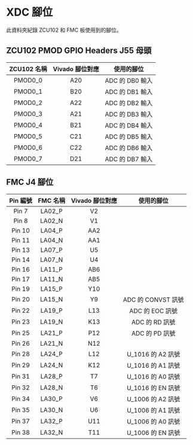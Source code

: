 # XDC 腳位  
此資料夾紀錄 ZCU102 和 FMC 板使用到的腳位。  
  
## ZCU102 PMOD GPIO Headers J55 母頭  
|ZCU102 名稱|Vivado 腳位對應|使用的腳位|
|:--:|:--:|:--:|
|PMOD0_0|A20|ADC 的 DB0 輸入|
|PMOD0_1|B20|ADC 的 DB1 輸入|
|PMOD0_2|A22|ADC 的 DB2 輸入|
|PMOD0_3|A21|ADC 的 DB3 輸入|
|PMOD0_4|B21|ADC 的 DB4 輸入|
|PMOD0_5|C21|ADC 的 DB5 輸入|
|PMOD0_6|C22|ADC 的 DB6 輸入|
|PMOD0_7|D21|ADC 的 DB7 輸入|
  
## FMC J4 腳位  
|Pin 編號|FMC 名稱|Vivado 腳位對應|使用的腳位|
|:--:|:--:|:--:|:--:|
|Pin 7|LA02_P|V2||
|Pin 8|LA02_N|V1||
|Pin 10|LA04_P|AA2||
|Pin 11|LA04_N|AA1||
|Pin 13|LA07_P|U5||
|Pin 14|LA07_N|U4||
|Pin 16|LA11_P|AB6||
|Pin 17|LA11_N|AB5||
|Pin 19|LA15_P|Y10||
|Pin 20|LA15_N|Y9|ADC 的 CONVST 訊號|
|Pin 22|LA19_P|L13|ADC 的 EOC 訊號|
|Pin 23|LA19_N|K13|ADC 的 RD 訊號|
|Pin 25|LA21_P|P12|ADC 的 PD 訊號|
|Pin 26|LA21_N|N12||
|Pin 28|LA24_P|L12|U_1016 的 A2 訊號|
|Pin 29|LA24_N|K12|U_1016 的 A1 訊號|
|Pin 31|LA28_P|T7|U_1016 的 A0 訊號|
|Pin 32|LA28_N|T6|U_1016 的 EN 訊號|
|Pin 34|LA30_P|V6|U_1006 的 A2 訊號|
|Pin 35|LA30_N|U6|U_1006 的 A1 訊號|
|Pin 37|LA32_P|U11|U_1006 的 A0 訊號|
|Pin 38|LA32_N|T11|U_1006 的 EN 訊號|
